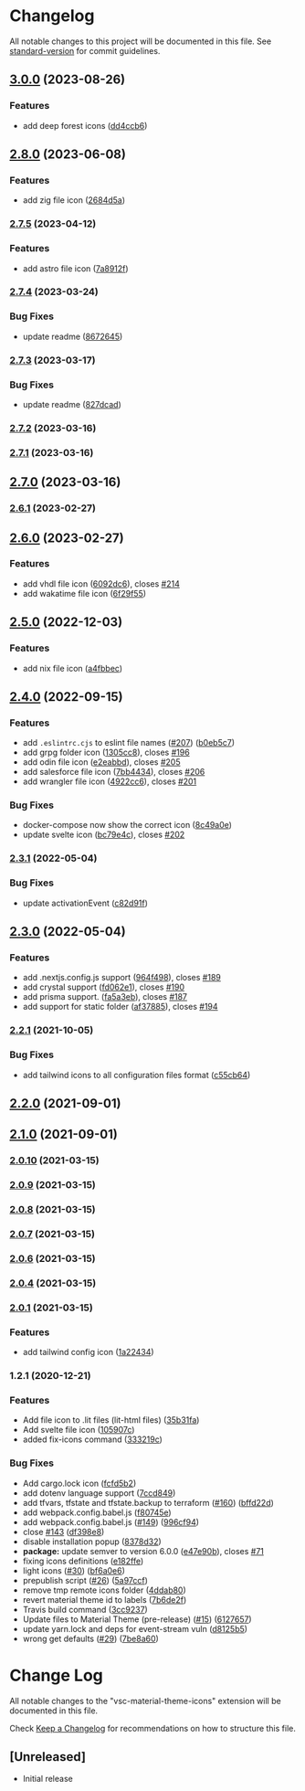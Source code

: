 # Changelog

All notable changes to this project will be documented in this file. See [standard-version](https://github.com/conventional-changelog/standard-version) for commit guidelines.

## [3.0.0](https://github.com/material-theme/vsc-material-theme-icons/compare/v2.8.0...v3.0.0) (2023-08-26)


### Features

* add deep forest icons ([dd4ccb6](https://github.com/material-theme/vsc-material-theme-icons/commit/dd4ccb64fc2d76717517474b0bedd5933c686371))

## [2.8.0](https://github.com/material-theme/vsc-material-theme-icons/compare/v2.7.5...v2.8.0) (2023-06-08)


### Features

* add zig file icon ([2684d5a](https://github.com/material-theme/vsc-material-theme-icons/commit/2684d5aa25af4948e8a4df1acf2f2de6c2e0f6cc))

### [2.7.5](https://github.com/material-theme/vsc-material-theme-icons/compare/v2.7.4...v2.7.5) (2023-04-12)


### Features

* add astro file icon ([7a8912f](https://github.com/material-theme/vsc-material-theme-icons/commit/7a8912f0561c84be718531906cc029634261a0f6))

### [2.7.4](https://github.com/material-theme/vsc-material-theme-icons/compare/v2.7.3...v2.7.4) (2023-03-24)


### Bug Fixes

* update readme ([8672645](https://github.com/material-theme/vsc-material-theme-icons/commit/8672645b51564835064681b5ea3d692c770d60b8))

### [2.7.3](https://github.com/material-theme/vsc-material-theme-icons/compare/v2.7.2...v2.7.3) (2023-03-17)


### Bug Fixes

* update readme ([827dcad](https://github.com/material-theme/vsc-material-theme-icons/commit/827dcad5366447790ac7442938521f6e9c5984f7))

### [2.7.2](https://github.com/material-theme/vsc-material-theme-icons/compare/v2.7.1...v2.7.2) (2023-03-16)

### [2.7.1](https://github.com/material-theme/vsc-material-theme-icons/compare/v2.7.0...v2.7.1) (2023-03-16)

## [2.7.0](https://github.com/material-theme/vsc-material-theme-icons/compare/v2.6.1...v2.7.0) (2023-03-16)

### [2.6.1](https://github.com/material-theme/vsc-material-theme-icons/compare/v2.6.0...v2.6.1) (2023-02-27)

## [2.6.0](https://github.com/material-theme/vsc-material-theme-icons/compare/v2.5.0...v2.6.0) (2023-02-27)


### Features

* add vhdl file icon ([6092dc6](https://github.com/material-theme/vsc-material-theme-icons/commit/6092dc66e6f057cb481ac72e05cfff5788d4744c)), closes [#214](https://github.com/material-theme/vsc-material-theme-icons/issues/214)
* add wakatime file icon ([6f29f55](https://github.com/material-theme/vsc-material-theme-icons/commit/6f29f5522e55beed1580a2ddcc6ac55a8b6db9ea))

## [2.5.0](https://github.com/material-theme/vsc-material-theme-icons/compare/v2.4.0...v2.5.0) (2022-12-03)


### Features

* add nix file icon ([a4fbbec](https://github.com/material-theme/vsc-material-theme-icons/commit/a4fbbecf2f22a18cd08f55a693a94956a4a76f49))

## [2.4.0](https://github.com/material-theme/vsc-material-theme-icons/compare/v2.3.1...v2.4.0) (2022-09-15)


### Features

* add `.eslintrc.cjs` to eslint file names ([#207](https://github.com/material-theme/vsc-material-theme-icons/issues/207)) ([b0eb5c7](https://github.com/material-theme/vsc-material-theme-icons/commit/b0eb5c709fc612035cac28eab2c5a87c4c118e10))
* add grpg folder icon ([1305cc8](https://github.com/material-theme/vsc-material-theme-icons/commit/1305cc8e8610ad1aefbb370f9f9d24727ef760e9)), closes [#196](https://github.com/material-theme/vsc-material-theme-icons/issues/196)
* add odin file icon ([e2eabbd](https://github.com/material-theme/vsc-material-theme-icons/commit/e2eabbd0cb9afc1fd83484de6a6ad2b0354de7a9)), closes [#205](https://github.com/material-theme/vsc-material-theme-icons/issues/205)
* add salesforce file icon ([7bb4434](https://github.com/material-theme/vsc-material-theme-icons/commit/7bb44344b00bb902ca3b21f151d28086fde93733)), closes [#206](https://github.com/material-theme/vsc-material-theme-icons/issues/206)
* add wrangler file icon ([4922cc6](https://github.com/material-theme/vsc-material-theme-icons/commit/4922cc630831d6ad4d8c69995246feccf6d1d841)), closes [#201](https://github.com/material-theme/vsc-material-theme-icons/issues/201)


### Bug Fixes

* docker-compose now show the correct icon ([8c49a0e](https://github.com/material-theme/vsc-material-theme-icons/commit/8c49a0e5b7035431709103dbaabf437a80d2a65e))
* update svelte icon ([bc79e4c](https://github.com/material-theme/vsc-material-theme-icons/commit/bc79e4ce4e2844e7ec0c0b707ed2df5f4ca1e6be)), closes [#202](https://github.com/material-theme/vsc-material-theme-icons/issues/202)

### [2.3.1](https://github.com/material-theme/vsc-material-theme-icons/compare/v2.3.0...v2.3.1) (2022-05-04)


### Bug Fixes

* update activationEvent ([c82d91f](https://github.com/material-theme/vsc-material-theme-icons/commit/c82d91fef3752080ac6889b27ed5c10c310ca3ce))

## [2.3.0](https://github.com/material-theme/vsc-material-theme-icons/compare/v2.2.1...v2.3.0) (2022-05-04)


### Features

* add .nextjs.config.js support ([964f498](https://github.com/material-theme/vsc-material-theme-icons/commit/964f498932c695d0e577bed2de7b50e2dfb98832)), closes [#189](https://github.com/material-theme/vsc-material-theme-icons/issues/189)
* add crystal support ([fd062e1](https://github.com/material-theme/vsc-material-theme-icons/commit/fd062e1fbb9349cf1d7d62da439bfcc91261327b)), closes [#190](https://github.com/material-theme/vsc-material-theme-icons/issues/190)
* add prisma support. ([fa5a3eb](https://github.com/material-theme/vsc-material-theme-icons/commit/fa5a3ebfdce43c92f505167d14cfc4d5f5f9211e)), closes [#187](https://github.com/material-theme/vsc-material-theme-icons/issues/187)
* add support for static folder ([af37885](https://github.com/material-theme/vsc-material-theme-icons/commit/af37885cf21814fdf1c474d6592610f7d779de0d)), closes [#194](https://github.com/material-theme/vsc-material-theme-icons/issues/194)

### [2.2.1](https://github.com/material-theme/vsc-material-theme-icons/compare/v2.2.0...v2.2.1) (2021-10-05)


### Bug Fixes

* add tailwind icons to all configuration files format ([c55cb64](https://github.com/material-theme/vsc-material-theme-icons/commit/c55cb64c3fb7eea0307b6b61d579d8ab76593d32))

## [2.2.0](https://github.com/material-theme/vsc-material-theme-icons/compare/v2.1.0...v2.2.0) (2021-09-01)

## [2.1.0](https://github.com/material-theme/vsc-material-theme-icons/compare/v2.0.10...v2.1.0) (2021-09-01)

### [2.0.10](https://github.com/material-theme/vsc-material-theme-icons/compare/v2.0.9...v2.0.10) (2021-03-15)

### [2.0.9](https://github.com/material-theme/vsc-material-theme-icons/compare/v2.0.8...v2.0.9) (2021-03-15)

### [2.0.8](https://github.com/material-theme/vsc-material-theme-icons/compare/v2.0.7...v2.0.8) (2021-03-15)

### [2.0.7](https://github.com/material-theme/vsc-material-theme-icons/compare/v2.0.6...v2.0.7) (2021-03-15)

### [2.0.6](https://github.com/material-theme/vsc-material-theme-icons/compare/v2.0.5...v2.0.6) (2021-03-15)

### [2.0.4](https://github.com/material-theme/vsc-material-theme-icons/compare/v2.0.3...v2.0.4) (2021-03-15)

### [2.0.1](https://github.com/material-theme/vsc-material-theme-icons/compare/v1.2.2...v2.0.1) (2021-03-15)


### Features

* add tailwind config icon ([1a22434](https://github.com/material-theme/vsc-material-theme-icons/commit/1a224345522b40096b5507302d34800a01d6c49f))

### 1.2.1 (2020-12-21)


### Features

* Add file icon to .lit files (lit-html files) ([35b31fa](https://github.com/material-theme/vsc-material-theme-icons/commit/35b31fa2fa697391f544fd07c534059fdca084e0))
* Add svelte file icon ([105907c](https://github.com/material-theme/vsc-material-theme-icons/commit/105907cd65d7255509d5e7371abd7351d0e01858))
* added fix-icons command ([333219c](https://github.com/material-theme/vsc-material-theme-icons/commit/333219c640ee077176be657cf50b0b17dfac65da))


### Bug Fixes

* Add cargo.lock icon ([fcfd5b2](https://github.com/material-theme/vsc-material-theme-icons/commit/fcfd5b2136540eea57172c9a73adf64b56b9de50))
* add dotenv language support ([7ccd849](https://github.com/material-theme/vsc-material-theme-icons/commit/7ccd8496827e6ee54486741bce29b3fa2c6fae57))
* add tfvars, tfstate and tfstate.backup to terraform ([#160](https://github.com/material-theme/vsc-material-theme-icons/issues/160)) ([bffd22d](https://github.com/material-theme/vsc-material-theme-icons/commit/bffd22d5a378257d5c8a187f29d271b4d78ecb7f))
* add webpack.config.babel.js ([f80745e](https://github.com/material-theme/vsc-material-theme-icons/commit/f80745ead2665c5cd0552699e3914c8ea61d38cc))
* add webpack.config.babel.js ([#149](https://github.com/material-theme/vsc-material-theme-icons/issues/149)) ([996cf94](https://github.com/material-theme/vsc-material-theme-icons/commit/996cf94dccdec54ea0c238e5dceb8f4c866949ac))
* close [#143](https://github.com/material-theme/vsc-material-theme-icons/issues/143) ([df398e8](https://github.com/material-theme/vsc-material-theme-icons/commit/df398e89b803fe25a1eec5dbf130c1441136d54f))
* disable installation popup ([8378d32](https://github.com/material-theme/vsc-material-theme-icons/commit/8378d32ab4c0e1a6be4e2caf8bb9ef0a0d7b857e))
* **package:** update semver to version 6.0.0 ([e47e90b](https://github.com/material-theme/vsc-material-theme-icons/commit/e47e90bb6afe948ed9331fe0f87042a1a384e477)), closes [#71](https://github.com/material-theme/vsc-material-theme-icons/issues/71)
* fixing icons definitions ([e182ffe](https://github.com/material-theme/vsc-material-theme-icons/commit/e182ffe4f2dad29bd5f68966d4fd35f041f1d6be))
* light icons ([#30](https://github.com/material-theme/vsc-material-theme-icons/issues/30)) ([bf6a0e6](https://github.com/material-theme/vsc-material-theme-icons/commit/bf6a0e6a8198b7a8ecdb579dfa32dc49ac0f1abc))
* prepublish script ([#26](https://github.com/material-theme/vsc-material-theme-icons/issues/26)) ([5a97ccf](https://github.com/material-theme/vsc-material-theme-icons/commit/5a97ccf5a75ff9a7ebf3e1c5da32676ec0264fd4))
* remove tmp remote icons folder ([4ddab80](https://github.com/material-theme/vsc-material-theme-icons/commit/4ddab8003983f2bfe7629463735ae6adcb42fe48))
* revert material theme id to labels ([7b6de2f](https://github.com/material-theme/vsc-material-theme-icons/commit/7b6de2fa916dffde0194463b039dd6590b1f5078))
* Travis build command ([3cc9237](https://github.com/material-theme/vsc-material-theme-icons/commit/3cc92375d52a8b153a05dd79c2f851aaa6dbcbd7))
* Update files to Material Theme (pre-release) ([#15](https://github.com/material-theme/vsc-material-theme-icons/issues/15)) ([6127657](https://github.com/material-theme/vsc-material-theme-icons/commit/61276571bbbe36e99c33164b7619d964a20e242e))
* update yarn.lock and deps for event-stream vuln ([d8125b5](https://github.com/material-theme/vsc-material-theme-icons/commit/d8125b51980fc8675db67ce6e227b2a2dbdccf87))
* wrong get defaults ([#29](https://github.com/material-theme/vsc-material-theme-icons/issues/29)) ([7be8a60](https://github.com/material-theme/vsc-material-theme-icons/commit/7be8a60d0507cf80be77308232dcacc39037978d))

# Change Log
All notable changes to the "vsc-material-theme-icons" extension will be documented in this file.

Check [Keep a Changelog](http://keepachangelog.com/) for recommendations on how to structure this file.

## [Unreleased]
- Initial release